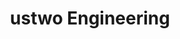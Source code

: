 ---
name: main
title: ustwo Engineering
description: Neque porro quisquam est ustwo engineering qui dolorem ipsum quia dolor sit amet. Lorem ipsum dolor sit amet neque porro quisquam est ustwo engineering qui dolorem ipsum quia dolor sit amet.
introTitle: Ipsum quia dolor sit amet qui dolorem engineering
introMore: Neque porro quisquam est ustwo engineering qui dolorem ipsum quia dolor sit amet. Lorem ipsum dolor sit amet neque.
---